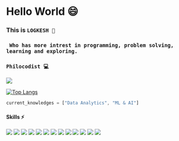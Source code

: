 <h1> Hello World 😄</h1>

### This is ```LOGKESH 🎇```
### ``` Who has more intrest in programming, problem solving, learning and exploring.```

### `Philocodist 💻`
![](https://github-readme-stats.vercel.app/api?username=Logkesh&theme=github_dark&show_icons=true)

[![Top Langs](https://github-readme-stats.vercel.app/api/top-langs/?username=Logkesh&theme=github_dark&langs_count=8)](https://github.com/Logkesh/github-readme-stats)

```js
current_knowledges = ["Data Analytics", "ML & AI"]
```
#### Skills ⚡
![](https://img.shields.io/badge/%20-PYTHON-success) ![](https://img.shields.io/badge/%20-C%2B%2B-blue) ![](https://img.shields.io/badge/%20-C-lightblue) ![](https://img.shields.io/badge/%20-JAVA-pink) ![](https://img.shields.io/badge/%20-JAVA%20SCRIPT-yellow) ![](https://img.shields.io/badge/%20-CSS-blue) ![](https://img.shields.io/badge/%20-HTML-orange) ![](https://img.shields.io/badge/%20-W3.CSS-green) ![](https://img.shields.io/badge/%20-MARKUP-brown) ![](https://img.shields.io/badge/%20-BOOTSTRAP-darkblue) ![](https://img.shields.io/badge/%20-BASH-grey) ![](https://img.shields.io/badge/%20-SHELL%20SCRIPT-red) ![](https://img.shields.io/badge/%20-SQL-voilet)

